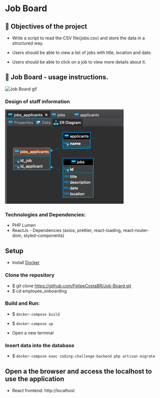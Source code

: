 # Job Board

## :pushpin: Objectives of the project

* Write a script to read the CSV file(jobs.csv) and store the data in a structured way.

* Users should be able to view a list of jobs with title, location and date.

* Users should be able to click on a job to view more details about it.

## :camera_flash: Job Board - usage instructions.


![Job Board gif](assets/Jobs-board.gif "app")

### Design of staff information
![Data Relation Structure](assets/jobs-board-ER-diagram.png "data relation structure")

### Technologies and Dependencies: 
* PHP Lumen
* ReactJs - Dependencies (axios, prettier, react-loading, react-router-dom, styled-components)



## Setup
* Install [Docker](https://docs.docker.com/get-started/)

### Clone the repository
* $ git clone https://github.com/FelipeCostaBR/Job-Board.git
* $ cd employee_onboarding
   
### Build and Run:
* $ `docker-compose build`
* $ `docker-compose up`

* Open a new terminal

### Insert data into the database
* $ `docker-compose exec coding-challenge-backend php artisan migrate`

## Open a the browser and access the localhost to use the application
* React frontend: http://localhost

